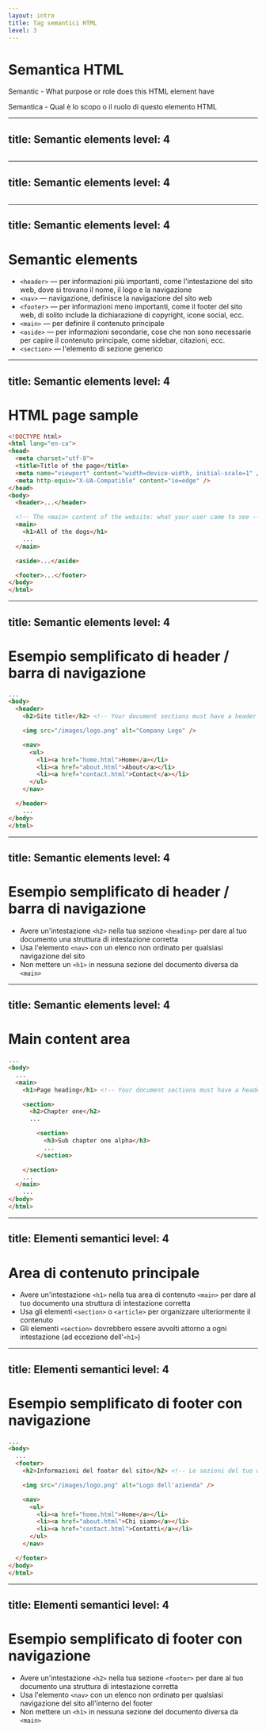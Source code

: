 ```yaml
---
layout: intro
title: Tag semantici HTML
level: 3
---
```


# Semantica HTML

Semantic - What purpose or role does this HTML element have 

Semantica - Qual è lo scopo o il ruolo di questo elemento HTML


---
title: Semantic elements
level: 4
---

<img class="h-full" src="/internet/images/slides/html/semantics/semantic-no-tags.png" alt="" />

<!-- 

Slide notes: 

-->


---
title: Semantic elements
level: 4
---

<img class="h-full" src="/internet/images/slides/html/semantics/semantic-tags.png" alt="" />

<!-- 

Slide notes: 

-->

---
title: Semantic elements
level: 4
---


# Semantic elements

* `<header>` — per informazioni più importanti, come l'intestazione del sito web, dove si trovano il nome, il logo e la navigazione
* `<nav>` — navigazione, definisce la navigazione del sito web
* `<footer>` — per informazioni meno importanti, come il footer del sito web, di solito include la dichiarazione di copyright, icone social, ecc.
* `<main>` — per definire il contenuto principale
* `<aside>` — per informazioni secondarie, cose che non sono necessarie per capire il contenuto principale, come sidebar, citazioni, ecc.
* `<section>` — l'elemento di sezione generico


---
title: Semantic elements
level: 4
---

# HTML page sample

```html
<!DOCTYPE html>
<html lang="en-ca">
<head>
  <meta charset="utf-8">
  <title>Title of the page</title>
  <meta name="viewport" content="width=device-width, initial-scale=1" />
  <meta http-equiv="X-UA-Compatible" content="ie=edge" />
</head>
<body>
  <header>...</header>

  <!-- The <main> content of the website: what your user came to see -->
  <main>
    <h1>All of the dogs</h1>
    ...
  </main>

  <aside>...</aside>

  <footer>...</footer>
</body>
</html>
```


---
title: Semantic elements
level: 4
---

# Esempio semplificato di header / barra di navigazione

```html
...
<body>
  <header>
    <h2>Site title</h2> <!-- Your document sections must have a header -->

    <img src="/images/logo.png" alt="Company Logo" />

    <nav>
      <ul>
        <li><a href="home.html">Home</a></li>
        <li><a href="about.html">About</a></li>
        <li><a href="contact.html">Contact</a></li>
      </ul>
    </nav>

  </header>
    ...
</body>
</html>
```


---
title: Semantic elements
level: 4
---

# Esempio semplificato di header / barra di navigazione


* Avere un'intestazione `<h2>` nella tua sezione `<heading>` per dare al tuo documento una struttura di intestazione corretta
* Usa l'elemento `<nav>` con un elenco non ordinato per qualsiasi navigazione del sito
* Non mettere un `<h1>` in nessuna sezione del documento diversa da `<main>`


---
title: Semantic elements
level: 4
---

# Main content area

```html
...
<body>
  ...
  <main>
    <h1>Page heading</h1> <!-- Your document sections must have a header -->

    <section>
      <h2>Chapter one</h2>
      ...

        <section>
          <h3>Sub chapter one alpha</h3>
          ...
        </section>

    </section>
    ...
  </main>
    ...
</body>
</html>
```


---
title: Elementi semantici
level: 4
---

# Area di contenuto principale

* Avere un'intestazione `<h1>` nella tua area di contenuto `<main>` per dare al tuo documento una struttura di intestazione corretta 
* Usa gli elementi `<section>` o `<article>` per organizzare ulteriormente il contenuto 
* Gli elementi `<section>` dovrebbero essere avvolti attorno a ogni intestazione (ad eccezione dell'`<h1>`)


---
title: Elementi semantici
level: 4
---

# Esempio semplificato di footer con navigazione

```html
...
<body>
  ...
  <footer>
    <h2>Informazioni del footer del sito</h2> <!-- Le sezioni del tuo documento devono avere un'intestazione -->

    <img src="/images/logo.png" alt="Logo dell'azienda" />

    <nav>
      <ul>
        <li><a href="home.html">Home</a></li>
        <li><a href="about.html">Chi siamo</a></li>
        <li><a href="contact.html">Contatti</a></li>
      </ul>
    </nav>

  </footer>
</body>
</html>
```


---
title: Elementi semantici
level: 4
---

# Esempio semplificato di footer con navigazione

* Avere un'intestazione `<h2>` nella tua sezione `<footer>` per dare al tuo documento una struttura di intestazione corretta 
* Usa l'elemento `<nav>` con un elenco non ordinato per qualsiasi navigazione del sito all'interno del footer
* Non mettere un `<h1>` in nessuna sezione del documento diversa da `<main>`
